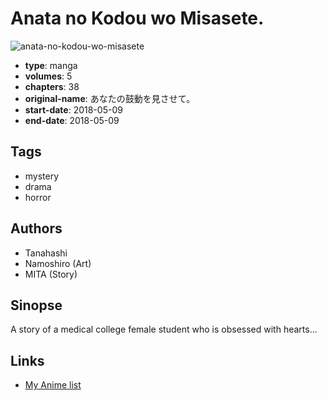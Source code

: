 # Anata no Kodou wo Misasete.

![anata-no-kodou-wo-misasete](https://cdn.myanimelist.net/images/manga/2/215683.jpg)

-   **type**: manga
-   **volumes**: 5
-   **chapters**: 38
-   **original-name**: あなたの鼓動を見させて。
-   **start-date**: 2018-05-09
-   **end-date**: 2018-05-09

## Tags

-   mystery
-   drama
-   horror

## Authors

-   Tanahashi
-   Namoshiro (Art)
-   MITA (Story)

## Sinopse

A story of a medical college female student who is obsessed with hearts...

## Links

-   [My Anime list](https://myanimelist.net/manga/118185/Anata_no_Kodou_wo_Misasete)
